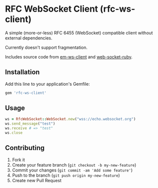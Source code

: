 # RFC WebSocket Client (rfc-ws-client)

A simple (more-or-less) RFC 6455 (WebSocket) compatible client without external dependencies.

Currently doesn't support fragmentation.

Includes source code from [em-ws-client](https://github.com/dansimpson/em-ws-client) and [web-socket-ruby](https://github.com/gimite/web-socket-ruby).

## Installation

Add this line to your application's Gemfile:

```ruby
gem 'rfc-ws-client'
```

## Usage

```ruby
ws = RfcWebSocket::WebSocket.new("wss://echo.websocket.org")
ws.send_message("test")
ws.receive # => "test"
ws.close
```

## Contributing

1. Fork it
2. Create your feature branch (`git checkout -b my-new-feature`)
3. Commit your changes (`git commit -am 'Add some feature'`)
4. Push to the branch (`git push origin my-new-feature`)
5. Create new Pull Request
